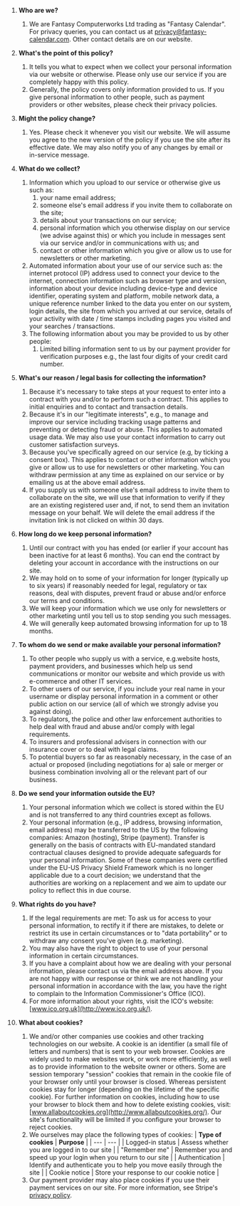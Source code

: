 1. **Who are we?**
    1. We are Fantasy Computerworks Ltd trading as "Fantasy Calendar". For privacy queries, you can contact us at privacy@fantasy-calendar.com. Other contact details are on our website.

1. **What's the point of this policy?**
    1. It tells you what to expect when we collect your personal information via our website or otherwise. Please only use our service if you are completely happy with this policy.
    2. Generally, the policy covers only information provided to us. If you give personal information to other people, such as payment providers or other websites, please check their privacy policies.

1. **Might the policy change?**
    1. Yes. Please check it whenever you visit our website. We will assume you agree to the new version of the policy if you use the site after its effective date. We may also notify you of any changes by email or in-service message.

1. **What do we collect?**
    1. Information which you upload to our service or otherwise give us such as:
        1. your name email address;
        1. someone else's email address if you invite them to collaborate on the site;
        1. details about your transactions on our service;
        1. personal information which you otherwise display on our service (we advise against this) or which you include in messages sent via our service and/or in communications with us; and
        1. contact or other information which you give or allow us to use for newsletters or other marketing.
    1. Automated information about your use of our service such as: the internet protocol (IP) address used to connect your device to the internet, connection information such as browser type and version, information about your device including device-type and device identifier, operating system and platform, mobile network data, a unique reference number linked to the data you enter on our system, login details, the site from which you arrived at our service, details of your activity with date / time stamps including pages you visited and your searches / transactions.
    1. The following information about you may be provided to us by other people:
        1. Limited billing information sent to us by our payment provider for verification purposes e.g., the last four digits of your credit card number.

1. **What's our reason / legal basis for collecting the information?**
    1. Because it's necessary to take steps at your request to enter into a contract with you and/or to perform such a contract. This applies to initial enquiries and to contact and transaction details.
    1. Because it's in our "legitimate interests", e.g., to manage and improve our service including tracking usage patterns and preventing or detecting fraud or abuse. This applies to automated usage data. We may also use your contact information to carry out customer satisfaction surveys.
    1. Because you've specifically agreed on our service (e.g, by ticking a consent box). This applies to contact or other information which you give or allow us to use for newsletters or other marketing. You can withdraw permission at any time as explained on our service or by emailing us at the above email address.
    1. If you supply us with someone else's email address to invite them to collaborate on the site, we will use that information to verify if they are an existing registered user and, if not, to send them an invitation message on your behalf. We will delete the email address if the invitation link is not clicked on within 30 days.

1. **How long do we keep personal information?**
    1. Until our contract with you has ended (or earlier if your account has been inactive for at least 6 months). You can end the contract by deleting your account in accordance with the instructions on our site.
    1. We may hold on to some of your information for longer (typically up to six years) if reasonably needed for legal, regulatory or tax reasons, deal with disputes, prevent fraud or abuse and/or enforce our terms and conditions.
    1. We will keep your information which we use only for newsletters or other marketing until you tell us to stop sending you such messages.
    1. We will generally keep automated browsing information for up to 18 months.

1. **To whom do we send or make available your personal information?**
    1. To other people who supply us with a service, e.g.website hosts, payment providers, and businesses which help us send communications or monitor our website and which provide us with e-commerce and other IT services.
    1. To other users of our service, if you include your real name in your username or display personal information in a comment or other public action on our service (all of which we strongly advise you against doing).
    1. To regulators, the police and other law enforcement authorities to help deal with fraud and abuse and/or comply with legal requirements.
    1. To insurers and professional advisers in connection with our insurance cover or to deal with legal claims.
    1. To potential buyers so far as reasonably necessary, in the case of an actual or proposed (including negotiations for a) sale or merger or business combination involving all or the relevant part of our business.

1. **Do we send your information outside the EU?**
    1. Your personal information which we collect is stored within the EU and is not transferred to any third countries except as follows.
    1. Your personal information (e.g., IP address, browsing information, email address) may be transferred to the US by the following companies: Amazon (hosting), Stripe (payment). Transfer is generally on the basis of contracts with EU-mandated standard contractual clauses designed to provide adequate safeguards for your personal information. Some of these companies were certified under the EU-US Privacy Shield Framework which is no longer applicable due to a court decision; we understand that the authorities are working on a replacement and we aim to update our policy to reflect this in due course.

1. **What rights do you have?**
    1. If the legal requirements are met: To ask us for access to your personal information, to rectify it if there are mistakes, to delete or restrict its use in certain circumstances or to "data portability" or to withdraw any consent you've given (e.g. marketing).
    1. You may also have the right to object to use of your personal information in certain circumstances.
    1. If you have a complaint about how we are dealing with your personal information, please contact us via the email address above. If you are not happy with our response or think we are not handling your personal information in accordance with the law, you have the right to complain to the Information Commissioner's Office (ICO).
    1. For more information about your rights, visit the ICO's website: [www.ico.org.uk](http://www.ico.org.uk/).

1. **What about cookies?**
    1. We and/or other companies use cookies and other tracking technologies on our website. A cookie is an identifier (a small file of letters and numbers) that is sent to your web browser. Cookies are widely used to make websites work, or work more efficiently, as well as to provide information to the website owner or others. Some are session temporary "session" cookies that remain in the cookie file of your browser only until your browser is closed. Whereas persistent cookies stay for longer (depending on the lifetime of the specific cookie). For further information on cookies, including how to use your browser to block them and how to delete existing cookies, visit: [www.allaboutcookies.org](http://www.allaboutcookies.org/). Our site's functionality will be limited if you configure your browser to reject cookies.
    2. We ourselves may place the following types of cookies:
    | **Type of cookies** | **Purpose** |
    | --- | --- |
    | Logged-in status | Assess whether you are logged in to our site |
    | "Remember me" | Remember you and speed up your login when you return to our site |
    | Authentication | Identify and authenticate you to help you move easily through the site |
    | Cookie notice | Store your response to our cookie notice |
    3. Our payment provider may also place cookies if you use their payment services on our site. For more information, see Stripe's [privacy policy](https://stripe.com/gb/privacy).
